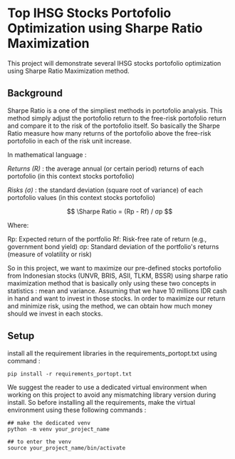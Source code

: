 # Top IHSG Stocks Portofolio Optimization using Sharpe Ratio Maximization
This project will demonstrate several IHSG stocks portofolio optimization using Sharpe Ratio Maximization method.

## Background
Sharpe Ratio is a one of the simpliest methods in portofolio analysis. This method simply adjust the portofolio return to the free-risk portofolio return and compare it to the risk of the portofolio itself. So basically the Sharpe Ratio measure how many returns of the portofolio above the free-risk portofolio in each of the risk unit increase. 

In mathematical language :

_*Returns (R)*_ : the average annual (or certain period) returns of each portofolio (in this context stocks portofolio)

_*Risks (σ)*_ : the standard deviation (square root of variance) of each portofolio values (in this context stocks portofolio)

$$
\Sharpe Ratio = (Rp - Rf) / σp
$$

Where:

Rp: Expected return of the portfolio
Rf: Risk-free rate of return (e.g., government bond yield)
σp: Standard deviation of the portfolio's returns (measure of volatility or risk)

So in this project, we want to maximize our pre-defined stocks portofolio from Indonesian stocks (UNVR, BRIS, ASII, TLKM, BSSR) using sharpe ratio maximization method that is basically only using these two concepts in statistics : mean and variance. Assuming that we have 10 millions IDR cash in hand and want to invest in those stocks. In order to maximize our return and minimize risk, using the method, we can obtain how much money should we invest in each stocks.


## Setup
install all the requirement libraries in the requirements_portopt.txt using command :
```
pip install -r requirements_portopt.txt
```

We suggest the reader to use a dedicated virtual environment when working on this project to avoid any mismatching library version during install. So before installing all the requirements, make the virtual environment using these following commands :
```
## make the dedicated venv
python -m venv your_project_name

## to enter the venv
source your_project_name/bin/activate
```
